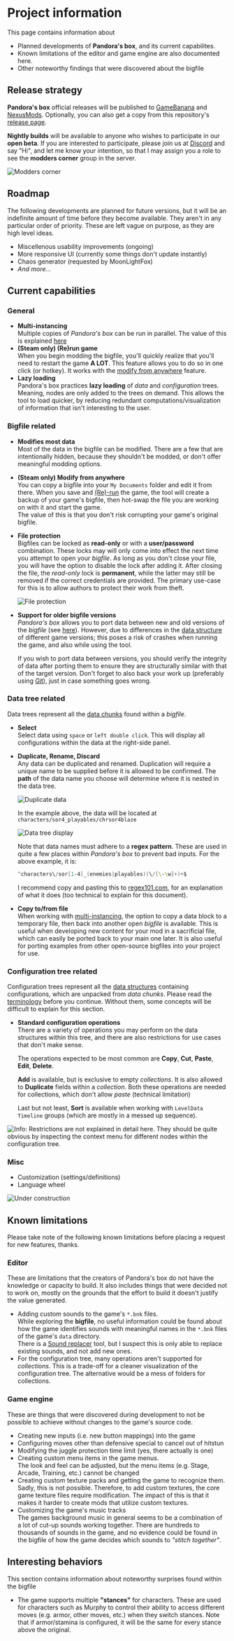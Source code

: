 # Project information

This page contains information about

* Planned developments of **Pandora's box**, and its current capabilites.
* Known limitations of the editor and game engine are also documented here.
* Other noteworthy findings that were discovered about the bigfile

## Release strategy

**Pandora's box** official releases will be published to [GameBanana]() and [NexusMods](). Optionally, you can also get a copy from this repository's [release page]().

**Nightly builds** will be available to anyone who wishes to participate in our **open beta**. If you are interested to participate, please join us at [Discord](https://discord.gg/UzrMtCD7y9) and say "Hi", and let me know your intention, so that I may assign you a role to see the **modders corner** group in the server.

![Modders corner](../assets/images/functional/modders-corner.png)

## Roadmap

The following developments are planned for future versions, but it will be an indefinite amount of time before they become available. They aren't in any particular order of priority. These are left vague on purpose, as they are high level ideas.

* Miscellenous usability improvements (ongoing)
* More responsive UI (currently some things don't update instantly)
* Chaos generator (requested by MoonLightFox)
* *And more...*

## Current capabilities

### General

* **Multi-instancing**  
  Multiple copies of *Pandora's box* can be run in parallel. The value of this is explained [here](../general/getting-started.md#use-multi-instancing)
* **(Steam only) (Re)run game**  
  When you begin modding the bigfile, you'll quickly realize that you'll need to restart the game **A LOT**. This feature allows you to do so in one click (or hotkey). It works with the [modify from anywhere](#bigfile-related) feature.
* **Lazy loading**  
  Pandora's box practices **lazy loading** of *data* and *configuration* trees. Meaning, nodes are only added to the trees on demand. This allows the tool to load quicker, by reducing redundant computations/visualization of information that isn't interesting to the user.

### Bigfile related

* **Modifies most data**  
  Most of the data in the bigfile can be modified. There are a few that are intentionally hidden, because they shouldn't be modded, or don't offer meaningful modding options.

* **(Steam only) Modify from anywhere**    
  You can copy a bigfile into your `My Documents` folder and edit it from there. When you save and [(Re)-run](#general) the game, the tool will create a backup of your game's bigfile, then hot-swap the file you are working on with it and start the game.  
  The value of this is that you don't risk corrupting your game's original bigfile.

* **File protection**  
  Bigfiles can be locked as **read-only** or with a **user/password** combination. These locks may will only come into effect the next time you attempt to open your *bigfile*. As long as you don't close your file, you will have the option to disable the lock after adding it. After closing the file, the *read-only* lock is **permanent**, while the latter may still be removed if the correct credentials are provided. The primary use-case for this is to allow authors to protect their work from theft.

  ![File protection](../assets/images/functional/file-protection.png)

* **Support for older bigfile versions**  
  *Pandora's box* allows you to port data between new and old versions of the *bigfile* (see [here](#data-tree-related)). However, due to differences in the [data structure]() of different game versions; this poses a risk of crashes when running the game, and also while using the tool.
  
  If you wish to port data between versions, you should verify the integrity of data after porting them to ensure they are structurally similar with that of the target version. Don't forget to also back your work up (preferably using [Git](../general/getting-started.md#use-git)), just in case something goes wrong.

### Data tree related

Data trees represent all the [data chunks](../technical/data-structures.md#data-chunk) found within a *bigfile*.

* **Select**  
  Select data using `space` or `left double click`. This will display all configurations within the data at the right-side panel.

* **Duplicate, Rename, Discard**  
  Any data can be duplicated and renamed. Duplication will require a unique name to be supplied before it is allowed to be confirmed. The **path** of the data name you choose will determine where it is nested in the data tree. 

  ![Duplicate data](../assets/images/functional/duplicate-data.png)

  In the example above, the data will be located at `characters/sor4_playables/chrsor4blaze`

  ![Data tree display](../assets/images/functional/data-tree-display.png)

  Note that data names must adhere to a **regex pattern**. These are used in quite a few places within *Pandora's box* to prevent bad inputs. For the above example, it is:
  
  ```powershell
  ^characters\/sor[1-4]_(enemies|playables)(\/[\-\w]+)+$
  ```
  I recommend copy and pasting this to [regex101.com](https://regex101.com/), for an explanation of what it does (too technical to explain for this document).

* **Copy to/from file**  
  When working with [multi-instancing](#general), the option to copy a data block to a temporary file, then back into another open *bigfile* is available. This is useful when developing new content for your mod in a sacrificial file, which can easily be ported back to your main one later. It is also useful for porting examples from other open-source bigfiles into your project for use.

### Configuration tree related

Configuration trees represent all the [data structures](../technical/data-structures.md#data-type-structures) containing configurations, which are unpacked from *data chunks*. Please read the [terminology](../technical/data-structures.md#terminology) before you continue. Without them, some concepts will be difficult to explain for this section.

* **Standard configuration operations**  
  There are a variety of operations you may perform on the data structures within this tree, and there are also restrictions for use cases that don't make sense.
  
  The operations expected to be most common are **Copy**, **Cut**, **Paste**, **Edit**, **Delete**.
  
  **Add** is available, but is exclusive to empty *collections*. It is also allowed to **Duplicate** fields within a *collection*. Both these operations are needed for collections, which don't allow *paste* (technical limitation)
  
  Last but not least, **Sort** is available when working with `LevelData` `Timeline` groups (which are mostly in a messed up sequence).

![Info: ](../assets/images/icons/icon_info.png) Restrictions are not explained in detail here. They should be quite obvious by inspecting the context menu for different nodes within the configuration tree.

### Misc

* Customization (settings/definitions)
* Language wheel

![Under construction](../assets/images/under_construction_wip.png)

## Known limitations

Please take note of the following known limitations before placing a request for new features, thanks.

### Editor

These are limitations that the creators of Pandora's box do not have the knowledge or capacity to build. It also includes things that were decided not to work on, mostly on the grounds that the effort to build it doesn't justify the value generated.

* Adding custom sounds to the game's `*.bnk` files.  
  While exploring the **bigfile**, no useful information could be found about how the game identifies sounds with meaningful names in the `*.bnk` files of the game's `data` directory.  
  There is a [Sound replacer](https://gamebanana.com/tools/7816) tool, but I suspect this is only able to replace existing sounds, and not add new ones.
* For the configuration tree, many operations aren't supported for *collections*. 
  This is a trade-off for a cleaner visualization of the configuration tree. The alternative would be a mess of folders for collections.

### Game engine

These are things that were discovered during development to not be possible to achieve without changes to the game's source code.

* Creating new inputs (i.e. new button mappings) into the game
* Configuring moves other than defensive special to cancel out of hitstun
* Modifying the juggle protection time limit (yes, there actually is one)
* Creating custom menu items in the game menus.  
  The look and feel can be adjusted, but the menu items (e.g. Stage, Arcade, Training, etc.) cannot be changed
* Creating custom texture packs and getting the game to recognize them.  
  Sadly, this is not possible. Therefore, to add custom textures, the core game texture files require modification. The impact of this is that it makes it harder to create mods that utilize custom textures.
* Customizing the game's music tracks  
  The games background music in general seems to be a combination of a lot of cut-up sounds working together. There are hundreds to thousands of sounds in the game, and no evidence could be found in the bigfile of how the game decides which sounds to *"stitch together"*.

## Interesting behaviors

This section contains information about noteworthy surprises found within the bigfile

* The game supports multiple **"stances"** for characters. These are used for characters such as Murphy to control their ability to access different moves (e.g. armor, other moves, etc.) when they switch stances. Note that if armor/stamina is configured, it will be the same for every stance above the original.
